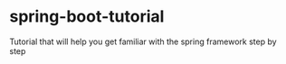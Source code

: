 # spring-boot-tutorial
Tutorial that will help you get familiar with the spring framework step by step
